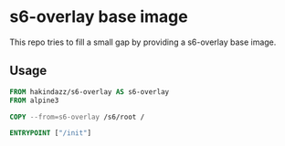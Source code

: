 # s6-overlay base image
This repo tries to fill a small gap by providing a s6-overlay base image.

## Usage

```Dockerfile
FROM hakindazz/s6-overlay AS s6-overlay
FROM alpine3

COPY --from=s6-overlay /s6/root /

ENTRYPOINT ["/init"]
```